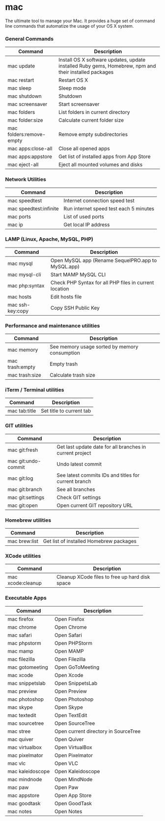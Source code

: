 # mac
The ultimate tool to manage your Mac. It provides a huge set of command line commands that automatize the usage of your OS X system.

### General Commands

| Command  | Description |
| ------------- | ------------- |
| mac update  | Install OS X software updates, update installed Ruby gems, Homebrew, npm and their installed packages  |
| mac restart  | Restart OS X  |
| mac sleep  | Sleep mode  |
| mac shutdown  | Shutdown  |
| mac screensaver  | Start screensaver  |
| mac folders  | List folders in current directory  |
| mac folder:size  | Calculate current folder size  |
| mac folders:remove-empty  | Remove empty subdirectories  |
| mac apps:close-all  | Close all opened apps  |
| mac apps:appstore  | Get list of installed apps from App Store  |
| mac eject-all  | Eject all mounted volumes and disks  |


### Network Utilities

| Command  | Description |
| ------------- | ------------- |
| mac speedtest  | Internet connection speed test  |
| mac speedtest:infinite  | Run internet speed test each 5 minutes  |
| mac ports  | List of used ports  |
| mac ip  | Get local IP address  |


### LAMP (Linux, Apache, MySQL, PHP)

| Command  | Description |
| ------------- | ------------- |
| mac mysql  | Open MySQL app (Rename SequelPRO.app to MySQL.app)  |
| mac mysql-cli  | Start MAMP MySQL CLI  |
| mac php:syntax  | Check PHP Syntax for all PHP files in current location  |
| mac hosts  | Edit hosts file  |
| mac ssh-key:copy  | Copy SSH Public Key  |


### Performance and maintenance utilities

| Command  | Description |
| ------------- | ------------- |
| mac memory  | See memory usage sorted by memory consumption  |
| mac trash:empty  | Empty trash |
| mac trash:size  | Calculate trash size |


### iTerm / Terminal utilities

| Command  | Description |
| ------------- | ------------- |
| mac tab:title  | Set title to current tab  |


### GIT utilities

| Command  | Description |
| ------------- | ------------- |
| mac git:fresh  | Get last update date for all branches in current project  |
| mac git:undo-commit  | Undo latest commit  |
| mac git:log  | See latest commits IDs and titles for current branch  |
| mac git:branch  | See all branches  |
| mac git:settings  | Check GIT settings  |
| mac git:open  | Open current GIT repository URL  |


### Homebrew utilities

| Command  | Description |
| ------------- | ------------- |
| mac brew:list  | Get list of installed Homebrew packages  |


### XCode utilities

| Command  | Description |
| ------------- | ------------- |
| mac xcode:cleanup  | Cleanup XCode files to free up hard disk space  |


### Executable Apps

| Command  | Description |
| ------------- | ------------- |
| mac firefox  | Open Firefox  |
| mac chrome  | Open Chrome  |
| mac safari  | Open Safari  |
| mac phpstorm  | Open PHPStorm  |
| mac mamp  | Open MAMP  |
| mac filezilla  | Open Filezilla  |
| mac gotomeeting  | Open GoToMeeting  |
| mac xcode  | Open Xcode  |
| mac snippetslab  | Open SnippetsLab  |
| mac preview  | Open Preview  |
| mac photoshop  | Open Photoshop  |
| mac skype  | Open Skype  |
| mac textedit  | Open TextEdit  |
| mac sourcetree  | Open SourceTree  |
| mac stree  | Open current directory in SourceTree  |
| mac quiver  | Open Quiver  |
| mac virtualbox  | Open VirtualBox  |
| mac pixelmator  | Open Pixelmator  |
| mac vlc  | Open VLC  |
| mac kaleidoscope  | Open Kaleidoscope  |
| mac mindnode  | Open MindNode  |
| mac paw  | Open Paw  |
| mac appstore  | Open App Store  |
| mac goodtask  | Open GoodTask  |
| mac notes  | Open Notes  |